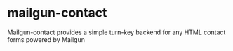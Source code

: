 # mailgun-contact
Mailgun-contact provides a simple turn-key backend for any HTML contact forms powered by Mailgun 
